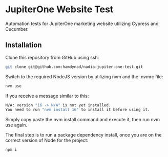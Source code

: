 # JupiterOne Website Test

Automation tests for JupiterOne marketing website utilizing Cypress and Cucumber.  

## Installation

Clone this repository from GitHub using ssh:

```bash
git clone git@github.com:hamdynad/nadia-jupiter-one-test.git
```

Switch to the required NodeJS version by utilizing nvm and the .nvmrc file:

```bash
nvm use
```

If you receive a message similar to this:

```bash
N/A: version "16 -> N/A" is not yet installed.
You need to run "nvm install 16" to install it before using it.
```

Simply copy paste the nvm install command and execute it, then run nvm use again.

The final step is to run a package dependency install, once you are on the correct version of Node for the project:

```bash
npm i
```

